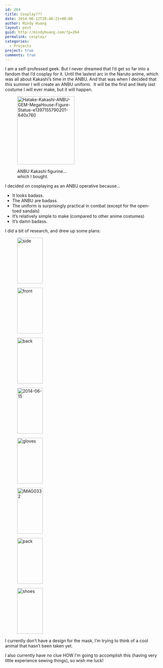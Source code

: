 ```yaml
---
id: 264
title: Cosplay???
date: 2014-06-12T20:40:21+00:00
author: Mindy Huang
layout: post
guid: http://mindyhuang.com/?p=264
permalink: cosplay/
categories:
  - Projects
project: true
comments: true
---
```

I am a self-professed geek. But I never dreamed that I&#8217;d get so far into a fandom that I&#8217;d cosplay for it. Until the lastest arc in the Naruto anime, which was all about Kakashi&#8217;s time in the ANBU. And that was when I decided that this summer I will create an ANBU uniform. <!--more--> It will be the first and likely last costume I will ever make, but it will happen.<figure id="attachment_274" style="width: 188px" class="wp-caption alignnone">

<img class="wp-image-274" src="http://mindyhuang.com/wp-content/uploads/Hatake-Kakashi-ANBU-GEM-MegaHouse-Figure-Statue-e1397155790201-640x760-126x150.jpg" alt="Hatake-Kakashi-ANBU-GEM-MegaHouse-Figure-Statue-e1397155790201-640x760" width="188" height="223" /><figcaption class="wp-caption-text">ANBU Kakashi figurine&#8230;which I bought.</figcaption></figure> 

I decided on cosplaying as an ANBU operative because&#8230;

  * It looks badass.
  * The ANBU are badass.
  * The uniform is surprisingly practical in combat (except for the open-toed sandals)
  * It&#8217;s relatively simple to make (compared to other anime costumes)
  * It&#8217;s damn badass.

I did a bit of research, and drew up some plans:

<div id='gallery-1' class='gallery galleryid-264 gallery-columns-3 gallery-size-thumbnail'>
  <figure class='gallery-item'> 
  
  <div class='gallery-icon portrait'>
    <a href='http://mindyhuang.com/cosplay/side/'><img width="84" height="150" src="http://mindyhuang.com/wp-content/uploads/side-84x150.jpg" class="attachment-thumbnail size-thumbnail" alt="side" /></a>
  </div></figure><figure class='gallery-item'> 
  
  <div class='gallery-icon portrait'>
    <a href='http://mindyhuang.com/cosplay/front/'><img width="84" height="150" src="http://mindyhuang.com/wp-content/uploads/front-84x150.jpg" class="attachment-thumbnail size-thumbnail" alt="front" /></a>
  </div></figure><figure class='gallery-item'> 
  
  <div class='gallery-icon portrait'>
    <a href='http://mindyhuang.com/cosplay/back/'><img width="84" height="150" src="http://mindyhuang.com/wp-content/uploads/back-84x150.jpg" class="attachment-thumbnail size-thumbnail" alt="back" /></a>
  </div></figure><figure class='gallery-item'> 
  
  <div class='gallery-icon portrait'>
    <a href='http://mindyhuang.com/cosplay/2014-06-15/'><img width="84" height="150" src="http://mindyhuang.com/wp-content/uploads/2014-06-15-84x150.jpg" class="attachment-thumbnail size-thumbnail" alt="2014-06-15" /></a>
  </div></figure><figure class='gallery-item'> 
  
  <div class='gallery-icon portrait'>
    <a href='http://mindyhuang.com/cosplay/gloves/'><img width="84" height="150" src="http://mindyhuang.com/wp-content/uploads/gloves-84x150.jpg" class="attachment-thumbnail size-thumbnail" alt="gloves" /></a>
  </div></figure><figure class='gallery-item'> 
  
  <div class='gallery-icon portrait'>
    <a href='http://mindyhuang.com/cosplay/imag0332-2/'><img width="84" height="150" src="http://mindyhuang.com/wp-content/uploads/IMAG03321-84x150.jpg" class="attachment-thumbnail size-thumbnail" alt="IMAG0332" /></a>
  </div></figure><figure class='gallery-item'> 
  
  <div class='gallery-icon portrait'>
    <a href='http://mindyhuang.com/cosplay/pack/'><img width="84" height="150" src="http://mindyhuang.com/wp-content/uploads/pack-84x150.jpg" class="attachment-thumbnail size-thumbnail" alt="pack" /></a>
  </div></figure><figure class='gallery-item'> 
  
  <div class='gallery-icon portrait'>
    <a href='http://mindyhuang.com/cosplay/shoes/'><img width="84" height="150" src="http://mindyhuang.com/wp-content/uploads/shoes-84x150.jpg" class="attachment-thumbnail size-thumbnail" alt="shoes" /></a>
  </div></figure>
</div>

I currently don&#8217;t have a design for the mask, I&#8217;m trying to think of a cool animal that hasn&#8217;t been taken yet.

I also currently have no clue HOW I&#8217;m going to accomplish this (having very little experience sewing things), so wish me luck!